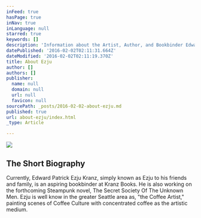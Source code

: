 ```yaml
---
inFeed: true
hasPage: true
inNav: true
inLanguage: null
starred: true
keywords: []
description: 'Information about the Artist, Author, and Bookbinder Edward Patrick Ezju Kranz'
datePublished: '2016-02-02T02:11:31.664Z'
dateModified: '2016-02-02T02:11:19.370Z'
title: About Ezju
author: []
authors: []
publisher:
  name: null
  domain: null
  url: null
  favicon: null
sourcePath: _posts/2016-02-02-about-ezju.md
published: true
url: about-ezju/index.html
_type: Article

---
```

![](https://s3-us-west-2.amazonaws.com/the-grid-img/p/38c14115b8d100d20fe9a175e8fe4e9865c9f0db.jpg)

## The Short Biography

Currently, Edward Patrick Ezju Kranz, simply known as Ezju to his friends and family, is an aspiring bookbinder at Kranz Books. He is also working on the forthcoming Steampunk novel, The Secret Society Of The Unknown Men. Ezju is well know in the greater Seattle area as, "the Coffee Artist," painting scenes of Coffee Culture with concentrated coffee as the artistic medium.